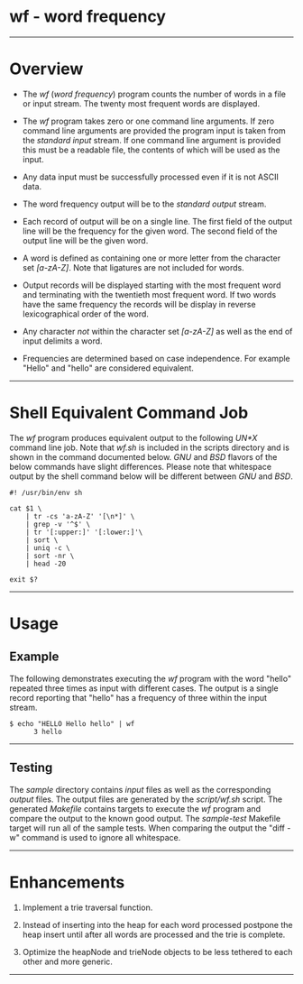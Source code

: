 wf - word frequency
===================

---

# Overview

* The *wf* (_word frequency_) program counts the number of words in a file or
input stream.  The twenty most frequent words are displayed.

* The *wf* program takes zero or one command line arguments.  If zero command
line arguments are provided the program input is taken from the _standard
input_ stream.  If one command line argument is provided this must be a
readable file, the contents of which will be used as the input.

* Any data input must be successfully processed even if it is not ASCII data.

* The word frequency output will be to the _standard output_ stream.

* Each record of output will be on a single line.  The first field of the
output line will be the frequency for the given word.  The second field of the
output line will be the given word.

* A word is defined as containing one or more letter from the character
set _[a-zA-Z]_.  Note that ligatures are not included for words.

* Output records will be displayed starting with the most frequent word and
terminating with the twentieth most frequent word.  If two words have the same
frequency the records will be display in reverse lexicographical order of the
word.

* Any character *not* within the character set _[a-zA-Z]_ as well as the end
of input delimits a word.

* Frequencies are determined based on case independence.  For example "Hello"
and "hello" are considered equivalent.

---

# Shell Equivalent Command Job

The *wf* program produces equivalent output to the following _UN*X_ command
line job.  Note that *wf.sh* is included in the scripts directory and is shown
in the command documented below.  _GNU_ and _BSD_ flavors of the below
commands have slight differences.  Please note that whitespace output by the
shell command below will be different between _GNU_ and _BSD_.

```shell
#! /usr/bin/env sh

cat $1 \
    | tr -cs 'a-zA-Z' '[\n*]' \
    | grep -v '^$' \
    | tr '[:upper:]' '[:lower:]'\
    | sort \
    | uniq -c \
    | sort -nr \
    | head -20

exit $?
```

---

# Usage

## Example

The following demonstrates executing the *wf* program with the word
"hello" repeated three times as input with different cases.  The output
is a single record reporting that "hello" has a frequency of three within
the input stream.

```shell
$ echo "HELLO Hello hello" | wf
      3 hello
```

---

## Testing

The _sample_ directory contains _input_ files as well as the corresponding
_output_ files.  The output files are generated by the _script/wf.sh_ script.
The generated _Makefile_ contains targets to execute the *wf* program and
compare the output to the known good output.  The _sample-test_ Makefile
target will run all of the sample tests.  When comparing the output the
"diff -w" command is used to ignore all whitespace.

---

# Enhancements

1. Implement a trie traversal function.

2. Instead of inserting into the heap for each word processed postpone the
   heap insert until after all words are processed and the trie is
   complete.

3. Optimize the heapNode and trieNode objects to be less tethered to each
   other and more generic.

---
